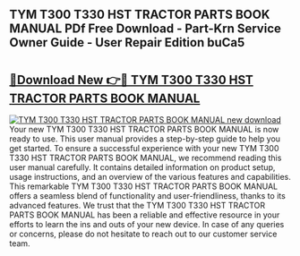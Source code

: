 ## TYM T300 T330 HST TRACTOR PARTS BOOK MANUAL PDf Free Download - Part-Krn Service Owner Guide - User Repair Edition buCa5

# <h2><a href="http://bc76977.oget.top/?id=TYM+T300+T330+HST+TRACTOR+PARTS+BOOK+MANUAL">🔗Download New 👉🔴 TYM T300 T330 HST TRACTOR PARTS BOOK MANUAL</a></h2>

[![TYM T300 T330 HST TRACTOR PARTS BOOK MANUAL new download](https://i.imgur.com/5g1atiW.png)](http://bc76977.oget.top/?id=TYM+T300+T330+HST+TRACTOR+PARTS+BOOK+MANUAL)
Your new TYM T300 T330 HST TRACTOR PARTS BOOK MANUAL is now ready to use. This user manual provides a step-by-step guide to help you get started. To ensure a successful experience with your new TYM T300 T330 HST TRACTOR PARTS BOOK MANUAL, we recommend reading this user manual carefully. It contains detailed information on product setup, usage instructions, and an overview of the various features and capabilities. This remarkable TYM T300 T330 HST TRACTOR PARTS BOOK MANUAL offers a seamless blend of functionality and user-friendliness, thanks to its advanced features. We trust that the TYM T300 T330 HST TRACTOR PARTS BOOK MANUAL has been a reliable and effective resource in your efforts to learn the ins and outs of your new device. In case of any queries or concerns, please do not hesitate to reach out to our customer service team.
